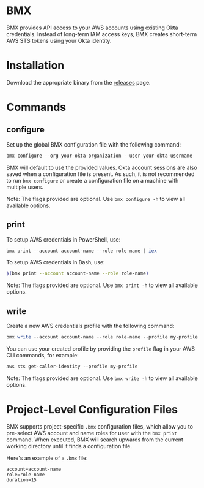 # BMX

BMX provides API access to your AWS accounts using existing Okta credentials. Instead of long-term IAM access keys, BMX creates short-term AWS STS tokens using your Okta identity.

# Installation

Download the appropriate binary from the [releases](https://github.com/Brightspace/bmx/releases) page.

# Commands

## configure

Set up the global BMX configuration file with the following command:
```PowerShell
bmx configure --org your-okta-organization --user your-okta-username
```
BMX will default to use the provided values. Okta account sessions are also saved when a configuration file is present. As such, it is not recommended to run `bmx configure` or create a configuration file on a machine with multiple users.

Note: The flags provided are optional. Use `bmx configure -h` to view all available options.
## print

To setup AWS credentials in PowerShell, use:
```PowerShell
bmx print --account account-name --role role-name | iex
```
To setup AWS credentials in Bash, use:
```Bash
$(bmx print --account account-name --role role-name)
```
Note: The flags provided are optional. Use `bmx print -h` to view all available options.

## write

Create a new AWS credentials profile with the following command:
```Powershell
bmx write --account account-name --role role-name --profile my-profile
```
You can use your created profile by providing the `profile` flag in your AWS CLI commands, for example:
```Powershell
aws sts get-caller-identity --profile my-profile
```
Note: The flags provided are optional. Use `bmx write -h` to view all available options.


# Project-Level Configuration Files

BMX supports project-specific `.bmx` configuration files, which allow you to pre-select AWS account and name roles for user with the `bmx print` command. When executed, BMX will search upwards from the current working directory until it finds a configuration file.

Here's an example of a `.bmx` file:
```
account=account-name
role=role-name
duration=15
```
